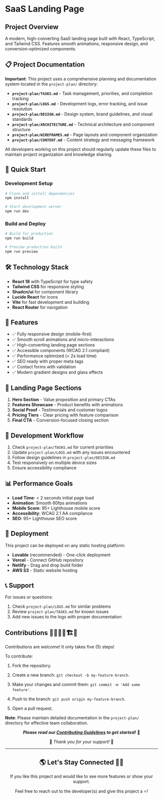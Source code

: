 
# SaaS Landing Page

## Project Overview
A modern, high-converting SaaS landing page built with React, TypeScript, and Tailwind CSS. Features smooth animations, responsive design, and conversion-optimized components.

## 📋 Project Documentation
**Important**: This project uses a comprehensive planning and documentation system located in the `project-plan/` directory:

- **`project-plan/TASKS.md`** - Task management, priorities, and completion tracking
- **`project-plan/LOGS.md`** - Development logs, error tracking, and issue resolution  
- **`project-plan/DESIGN.md`** - Design system, brand guidelines, and visual standards
- **`project-plan/ARCHITECTURE.md`** - Technical architecture and component structure
- **`project-plan/WIREFRAMES.md`** - Page layouts and component organization
- **`project-plan/CONTENT.md`** - Content strategy and messaging framework

All developers working on this project should regularly update these files to maintain project organization and knowledge sharing.

## 🚀 Quick Start

### Development Setup
```sh
# Clone and install dependencies
npm install

# Start development server
npm run dev
```

### Build and Deploy
```sh
# Build for production
npm run build

# Preview production build
npm run preview
```

## 🛠 Technology Stack
- **React 18** with TypeScript for type safety
- **Tailwind CSS** for responsive styling
- **Shadcn/ui** for component library
- **Lucide React** for icons
- **Vite** for fast development and building
- **React Router** for navigation

## 📱 Features
- ✅ Fully responsive design (mobile-first)
- ✅ Smooth scroll animations and micro-interactions
- ✅ High-converting landing page sections
- ✅ Accessible components (WCAG 2.1 compliant)
- ✅ Performance optimized (< 2s load time)
- ✅ SEO ready with proper meta tags
- ✅ Contact forms with validation
- ✅ Modern gradient designs and glass effects

## 🎯 Landing Page Sections
1. **Hero Section** - Value proposition and primary CTAs
2. **Features Showcase** - Product benefits with animations
3. **Social Proof** - Testimonials and customer logos
4. **Pricing Tiers** - Clear pricing with feature comparison
5. **Final CTA** - Conversion-focused closing section

## 🔧 Development Workflow
1. Check `project-plan/TASKS.md` for current priorities
2. Update `project-plan/LOGS.md` with any issues encountered
3. Follow design guidelines in `project-plan/DESIGN.md`
4. Test responsively on multiple device sizes
5. Ensure accessibility compliance

## 📊 Performance Goals
- **Load Time**: < 2 seconds initial page load
- **Animation**: Smooth 60fps animations
- **Mobile Score**: 95+ Lighthouse mobile score
- **Accessibility**: WCAG 2.1 AA compliance
- **SEO**: 95+ Lighthouse SEO score

## 🚀 Deployment
This project can be deployed on any static hosting platform:
- **Lovable** (recommended) - One-click deployment
- **Vercel** - Connect GitHub repository
- **Netlify** - Drag and drop build folder
- **AWS S3** - Static website hosting

## 📞 Support
For issues or questions:
1. Check `project-plan/LOGS.md` for similar problems
2. Review `project-plan/TASKS.md` for known issues
3. Add new issues to the logs with proper documentation

## Contributions 🧑‍🔧👷‍♀️🏗️🏢

Contributions are welcome! It only takes five (5) steps!

To contribute:

1) Fork the repository.

2) Create a new branch: `git checkout -b my-feature-branch`.

3) Make your changes and commit them: `git commit -m 'Add some feature'`.

4) Push to the branch: `git push origin my-feature-branch`.

5) Open a pull request.

**Note**: Please maintain detailed documentation in the `project-plan/` directory for effective team collaboration.

<p align="center" ><strong><em>Please read our <a href="https://github.com/daley-mottley/saas-boilerplate-template/blob/main/CONTRIBUTION.md" >Contributing Guidelines</a> to get started!</em></strong> 🚀</p>

<p align="center">🫶 <em>Thank you for your support! </em>🙌 </p>
<hr>
<h2 align="center"> 🌎 Let's Stay Connected 🫸🫷 </h2>

<p align="center"> If you like this project and would like to see more features or show your support.</p>
<p align="center"> Feel free to reach out to the developer(s) and give this project a ⭐!</p>

